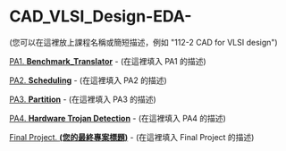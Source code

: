 # CAD_VLSI_Design-EDA-

(您可以在這裡放上課程名稱或簡短描述，例如 "112-2 CAD for VLSI design")

[PA1. **Benchmark_Translator**](./PA1_Benchmark_Translator) - (在這裡填入 PA1 的描述)

[PA2. **Scheduling**](./PA2_Scheduling-main) - (在這裡填入 PA2 的描述)

[PA3. **Partition**](./PA3_partition) - (在這裡填入 PA3 的描述)

[PA4. **Hardware Trojan Detection**](./PA4_Hardware_Trojan_Detection) - (在這裡填入 PA4 的描述)

[Final Project. **(您的最終專案標題)**](https://youtu.be/Fec11u-RkQ0) - (在這裡填入 Final Project 的描述)
